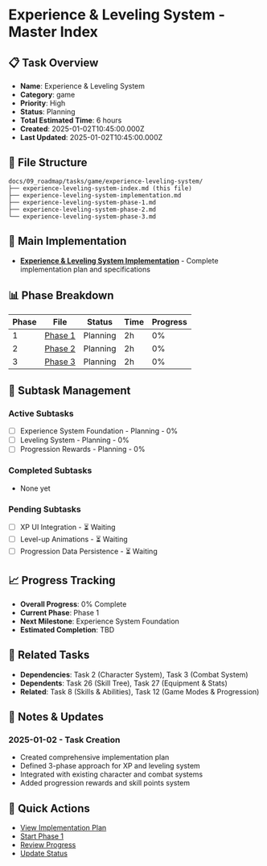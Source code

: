 # Experience & Leveling System - Master Index

## 📋 Task Overview
- **Name**: Experience & Leveling System
- **Category**: game
- **Priority**: High
- **Status**: Planning
- **Total Estimated Time**: 6 hours
- **Created**: 2025-01-02T10:45:00.000Z
- **Last Updated**: 2025-01-02T10:45:00.000Z

## 📁 File Structure
```
docs/09_roadmap/tasks/game/experience-leveling-system/
├── experience-leveling-system-index.md (this file)
├── experience-leveling-system-implementation.md
├── experience-leveling-system-phase-1.md
├── experience-leveling-system-phase-2.md
└── experience-leveling-system-phase-3.md
```

## 🎯 Main Implementation
- **[Experience & Leveling System Implementation](./experience-leveling-system-implementation.md)** - Complete implementation plan and specifications

## 📊 Phase Breakdown
| Phase | File | Status | Time | Progress |
|-------|------|--------|------|----------|
| 1 | [Phase 1](./experience-leveling-system-phase-1.md) | Planning | 2h | 0% |
| 2 | [Phase 2](./experience-leveling-system-phase-2.md) | Planning | 2h | 0% |
| 3 | [Phase 3](./experience-leveling-system-phase-3.md) | Planning | 2h | 0% |

## 🔄 Subtask Management
### Active Subtasks
- [ ] Experience System Foundation - Planning - 0%
- [ ] Leveling System - Planning - 0%
- [ ] Progression Rewards - Planning - 0%

### Completed Subtasks
- None yet

### Pending Subtasks
- [ ] XP UI Integration - ⏳ Waiting
- [ ] Level-up Animations - ⏳ Waiting
- [ ] Progression Data Persistence - ⏳ Waiting

## 📈 Progress Tracking
- **Overall Progress**: 0% Complete
- **Current Phase**: Phase 1
- **Next Milestone**: Experience System Foundation
- **Estimated Completion**: TBD

## 🔗 Related Tasks
- **Dependencies**: Task 2 (Character System), Task 3 (Combat System)
- **Dependents**: Task 26 (Skill Tree), Task 27 (Equipment & Stats)
- **Related**: Task 8 (Skills & Abilities), Task 12 (Game Modes & Progression)

## 📝 Notes & Updates
### 2025-01-02 - Task Creation
- Created comprehensive implementation plan
- Defined 3-phase approach for XP and leveling system
- Integrated with existing character and combat systems
- Added progression rewards and skill points system

## 🚀 Quick Actions
- [View Implementation Plan](./experience-leveling-system-implementation.md)
- [Start Phase 1](./experience-leveling-system-phase-1.md)
- [Review Progress](#progress-tracking)
- [Update Status](#notes--updates) 